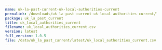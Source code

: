 ```yaml
---
name: uk-la-past-current-uk-local-authorities-current
permalink: /downloads/uk-la-past-current-uk-local-authorities-current/latest
package: uk_la_past_current
title: uk_local_authorities_current
filename: uk_local_authorities_current.csv
version: latest
full_version: 1.0.5
file: /data/uk_la_past_current/latest/uk_local_authorities_current.csv
---
```

